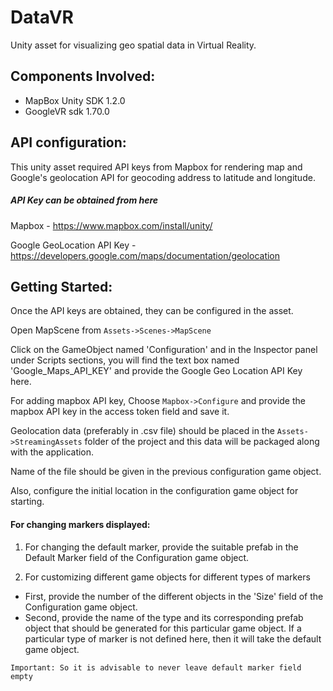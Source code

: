 # DataVR
Unity asset for visualizing geo spatial data in Virtual Reality.

## Components Involved:

- MapBox Unity SDK 1.2.0
- GoogleVR sdk 1.70.0


## API configuration:

This unity asset required API keys from Mapbox for rendering map and Google's geolocation API for geocoding address to latitude and longitude.

##### API Key can be obtained from here

Mapbox - https://www.mapbox.com/install/unity/

Google GeoLocation API Key -  https://developers.google.com/maps/documentation/geolocation

## Getting Started:
Once the API keys are obtained, they can be configured in the asset.

Open MapScene from `Assets->Scenes->MapScene`

Click on the GameObject named 'Configuration' and in the Inspector panel under Scripts sections, you will find the text box named 'Google_Maps_API_KEY' and provide the Google Geo Location API Key here.

For adding mapbox API key, Choose `Mapbox->Configure` and provide the mapbox API key in the access token field and save it.

Geolocation data (preferably in .csv file) should be placed in the `Assets->StreamingAssets` folder of the project and this data will be packaged along with the application.
 
Name of the file should be given in the previous configuration game object.

Also, configure the initial location in the configuration game object for starting.


#### For changing markers displayed:

1. For changing the default marker, provide the suitable prefab in the Default Marker field of the Configuration game object.

3. For customizing different game objects for different types of markers
- First, provide the number of the different objects in the 'Size' field of the Configuration game object.
- Second, provide the name of the type and its corresponding prefab object that should be generated for this particular game object. If a particular type of marker is not defined here, then it will take the default game object. 


`Important: So it is advisable to never leave default marker field empty
`
